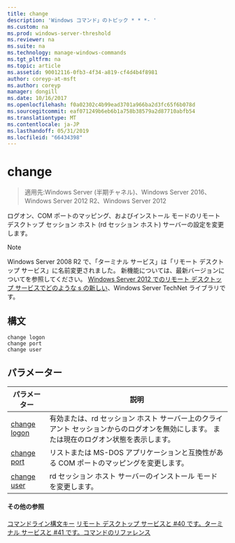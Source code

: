 ```yaml
---
title: change
description: 'Windows コマンド」のトピック * * *- '
ms.custom: na
ms.prod: windows-server-threshold
ms.reviewer: na
ms.suite: na
ms.technology: manage-windows-commands
ms.tgt_pltfrm: na
ms.topic: article
ms.assetid: 90012116-0fb3-4f34-a819-cf4d4b4f8981
author: coreyp-at-msft
ms.author: coreyp
manager: dongill
ms.date: 10/16/2017
ms.openlocfilehash: f0a02302c4b99ead3701a966ba2d3fc65f6b078d
ms.sourcegitcommit: eaf071249b6eb6b1a758b38579a2d87710abfb54
ms.translationtype: MT
ms.contentlocale: ja-JP
ms.lasthandoff: 05/31/2019
ms.locfileid: "66434398"
---
```

# <a name="change"></a>change

>適用先:Windows Server (半期チャネル)、Windows Server 2016、Windows Server 2012 R2、Windows Server 2012

ログオン、COM ポートのマッピング、およびインストール モードのリモート デスクトップ セッション ホスト (rd セッション ホスト) サーバーの設定を変更します。
> [!NOTE]
> Windows Server 2008 R2 で、「ターミナル サービス」は「リモート デスクトップ サービス」に名前変更されました。 新機能については、最新バージョンについてを参照してください。 [Windows Server 2012 でのリモート デスクトップ サービスでどのような s の新しい](https://technet.microsoft.com/library/hh831527)、Windows Server TechNet ライブラリです。
> ## <a name="syntax"></a>構文
> ```
> change logon
> change port
> change user
> ```
> ## <a name="parameters"></a>パラメーター
> 
> |            パラメーター            |                                                   説明                                                   |
> |---------------------------------|-----------------------------------------------------------------------------------------------------------------|
> | [change logon](change-logon.md) | 有効または、rd セッション ホスト サーバー上のクライアント セッションからのログオンを無効にします。 または現在のログオン状態を表示します。 |
> |  [change port](change-port.md)  |                リストまたは MS-DOS アプリケーションと互換性がある COM ポートのマッピングを変更します。                |
> |  [change user](change-user.md)  |                            rd セッション ホスト サーバーのインストール モードを変更します。                             |
> 
> #### <a name="additional-references"></a>その他の参照
> [コマンドライン構文キー](command-line-syntax-key.md)
> [リモート デスクトップ サービスと #40 です。ターミナル サービスと #41 です。コマンドのリファレンス](remote-desktop-services-terminal-services-command-reference.md)
